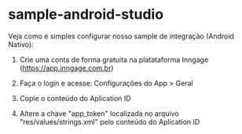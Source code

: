 # sample-android-studio
Veja como é simples configurar nosso sample de integração (Android Nativo):

1) Crie uma conta de forma gratuita na platataforma Inngage (https://app.inngage.com.br)

2) Faça o login e acesse: Configurações do App > Geral

3) Copie o conteúdo do Aplication ID

3) Altere a chave "app_token" localizada no arquivo "res/values/strings.xml" pelo conteúdo do Aplication ID
